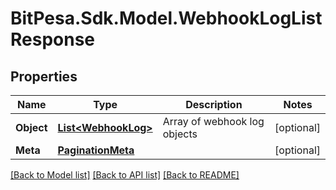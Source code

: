 # BitPesa.Sdk.Model.WebhookLogListResponse
## Properties

Name | Type | Description | Notes
------------ | ------------- | ------------- | -------------
**Object** | [**List&lt;WebhookLog&gt;**](WebhookLog.md) | Array of webhook log objects | [optional] 
**Meta** | [**PaginationMeta**](PaginationMeta.md) |  | [optional] 

[[Back to Model list]](../README.md#documentation-for-models) [[Back to API list]](../README.md#documentation-for-api-endpoints) [[Back to README]](../README.md)

